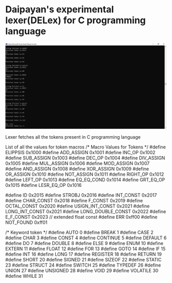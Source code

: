 # Daipayan's experimental lexer(DELex) for C programming language

![alt text](https://github.com/daipayan-bhowal/Lexer_in_C/blob/main/sample_files/DELex.jpg)

Lexer fetches all the tokens present in C programming language

List of all the values for token macros
/* Macro Values for Tokens */
#define ELIPPSIS 0x1000
#define ADD_ASSIGN 0x1001
#define INC_OP 0x1002
#define SUB_ASSIGN 0x1003
#define DEC_OP 0x1004
#define DIV_ASSIGN 0x1005
#define MUL_ASSIGN 0x1006
#define MOD_ASSIGN 0x1007
#define AND_ASSIGN 0x1008
#define XOR_ASSIGN 0x1009
#define OR_ASSIGN 0x1010
#define NOT_ASSIGN 0x1011
#define RIGHT_OP 0x1012
#define LEFT_OP 0x1013
#define EQ_EQ_COND 0x1014
#define GRT_EQ_OP 0x1015
#define LESR_EQ_OP 0x1016

#define ID 0x2015
#define STROBJ 0x2016
#define INT_CONST 0x2017
#define CHAR_CONST 0x2018
#define F_CONST 0x2019
#define OCTAL_CONST 0x2020
#define USIGN_INT_CONST 0x2021
#define LONG_INT_CONST 0x2021
#define LONG_DOUBLE_CONST 0x2022
#define E_F_CONST 0x2023 // extended float const
#define ERR 0xff00
#define NOT_FOUND 0xff01

/* Keyword token */
#define AUTO 0
#define BREAK 1
#define CASE 2
#define CHAR 3
#define CONST 4
#define CONTINUE 5
#define DEFAULT 6
#define DO 7
#define DOUBLE 8
#define ELSE 9
#define ENUM 10
#define EXTERN 11
#define FLOAT 12
#define FOR 13
#define GOTO 14
#define IF 15
#define INT 16
#define LONG 17
#define REGISTER 18
#define RETURN 19
#define SHORT 20
#define SIGNED 21
#define SIZEOF 22
#define STATIC 23
#define STRUCT 24
#define SWITCH 25
#define TYPEDEF 26
#define UNION 27
#define UNSIGNED 28
#define VOID 29
#define VOLATILE 30
#define WHILE 31
